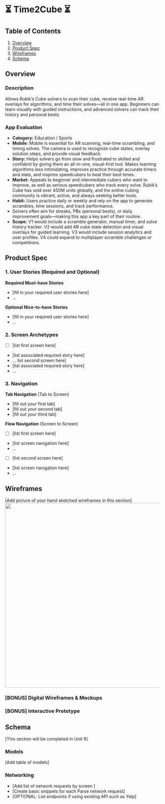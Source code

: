 # ⏳ Time2Cube ⏳

## Table of Contents

1. [Overview](#Overview)
2. [Product Spec](#Product-Spec)
3. [Wireframes](#Wireframes)
4. [Schema](#Schema)

## Overview

### Description

Allows Rubik’s Cube solvers to scan their cube, receive real-time AR overlays for algorithms, and time their solves—all in one app. 
Beginners can learn visually with guided instructions, and advanced solvers can track their history and personal bests.

### App Evaluation

- **Category:** Education / Sports
- **Mobile:** Mobile is essential for AR scanning, real-time scrambling, and timing solves. The camera is used to recognize cube states,
  overlay solution steps, and provide visual feedback.
- **Story:** Helps solvers go from slow and frustrated to skilled and confident by giving them an all-in-one, visual-first tool. Makes learning
  algorithms less intimidating, improves practice through accurate timers and stats, and inspires speedcubers to beat their best times.
- **Market:** Appeals to beginner and intermediate cubers who want to improve, as well as serious speedcubers who track every solve.
  Rubik’s Cube has sold over 450M units globally, and the online cubing community is vibrant, active, and always seeking better tools.
- **Habit:** Users practice daily or weekly and rely on the app to generate scrambles, time sessions, and track performance.
- Solvers often aim for streaks, PBs (personal bests), or daily improvement goals—making this app a key part of their routine.
- **Scope:** V1 would include a scramble generator, manual timer, and solve history tracker. V2 would add AR cube state detection
  and visual overlays for guided learning. V3 would include session analytics and user profiles. V4 could expand to multiplayer scramble challenges or competitions.

## Product Spec

### 1. User Stories (Required and Optional)

**Required Must-have Stories**

* [fill in your required user stories here]
* ...

**Optional Nice-to-have Stories**

* [fill in your required user stories here]
* ...

### 2. Screen Archetypes

- [ ] [list first screen here]
* [list associated required story here]
* ...
list second screen here]
* [list associated required story here]
* ...

### 3. Navigation

**Tab Navigation** (Tab to Screen)

* [fill out your first tab]
* [fill out your second tab]
* [fill out your third tab]

**Flow Navigation** (Screen to Screen)

- [ ] [list first screen here]
* [list screen navigation here]
* ...
- [ ] [list second screen here]
* [list screen navigation here]
* ...

## Wireframes

[Add picture of your hand sketched wireframes in this section]
<img src="YOUR_WIREFRAME_IMAGE_URL" width=600>

### [BONUS] Digital Wireframes & Mockups

### [BONUS] Interactive Prototype

## Schema 

[This section will be completed in Unit 9]

### Models

[Add table of models]

### Networking

- [Add list of network requests by screen ]
- [Create basic snippets for each Parse network request]
- [OPTIONAL: List endpoints if using existing API such as Yelp]
